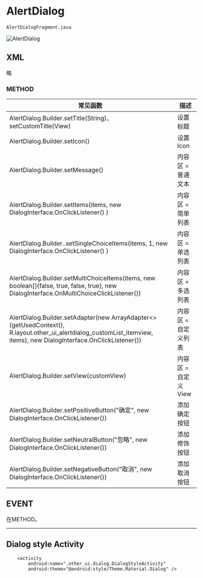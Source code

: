 # AlertDialog

`AlertDialogFragment.java`

![AlertDialog](https://github.com/YingVickyCao/YingVickyCao.github.io/blob/master/img/android/other_ui/dialog/AlertDialog.png)
## XML 
略

### METHOD

常见函数|描述
---|---
AlertDialog.Builder.setTitle(String)、setCustomTitle(View)|设置标题
AlertDialog.Builder.setIcon()|设置 Icon
AlertDialog.Builder.setMessage()|内容区 = 普通文本
AlertDialog.Builder.setItems(items, new DialogInterface.OnClickListener() )|内容区 = 简单列表
AlertDialog.Builder..setSingleChoiceItems(items, 1, new DialogInterface.OnClickListener() )|内容区 = 单选列表
AlertDialog.Builder.setMultiChoiceItems(items, new boolean[]{false, true, false, true}, new DialogInterface.OnMultiChoiceClickListener())|内容区 = 多选列表
AlertDialog.Builder.setAdapter(new ArrayAdapter<>(getUsedContext(), R.layout.other_ui_alertdialog_customList_itemview, items), new DialogInterface.OnClickListener())|内容区 = 自定义列表
AlertDialog.Builder.setView(customView)|内容区 = 自定义View
AlertDialog.Builder.setPositiveButton("确定", new DialogInterface.OnClickListener())|添加确定按钮
AlertDialog.Builder.setNeutralButton("忽略", new DialogInterface.OnClickListener())|添加修饰按钮
AlertDialog.Builder.setNegativeButton("取消", new DialogInterface.OnClickListener())|添加取消按钮

## EVENT
在METHOD。

---
## Dialog style Activity

```
    <activity
        android:name=".other_ui.dialog.DialogStyleActivity"
        android:theme="@android:style/Theme.Material.Dialog" />
```